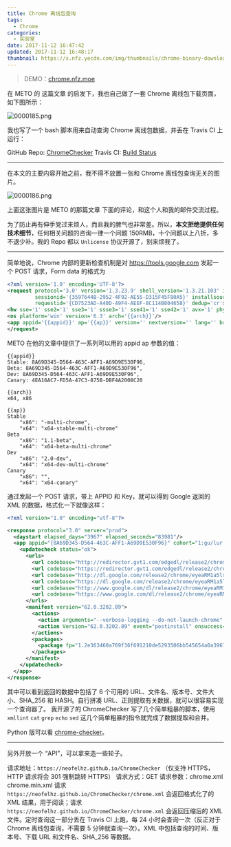 ```yaml
---
title: Chrome 离线包查询
tags:
  - Chrome
categories:
  - 实验室
date: 2017-11-12 16:47:42
updated: 2017-11-12 16:48:17
thumbnail: https://s.nfz.yecdn.com/img/thumbnails/chrome-binary-download.png!blogth
---
```


> DEMO：[chrome.nfz.moe](https://chrome.nfz.moe)

<!--more-->

在 METO 的 这篇文章 的启发下，我也自己做了一套 Chrome 离线包下载页面，如下图所示：

![0000185.png](https://bbs-static.nfz.yecdn.com/i/0000185.png)

我也写了一个 bash 脚本用来自动查询 Chrome 离线包数据，并丢在 Travis CI 上运行：

GitHub Repo: [ChromeChecker](https://github.com/neoFelhz/ChromeChecker)
Travis CI: [Build Status](https://travis-ci.org/neoFelhz/ChromeChecker)

-----

在本文的主要内容开始之前，我不得不放置一张和 Chrome 离线包查询无关的图片。

![0000186.png](https://bbs-static.nfz.yecdn.com/i/0000186.png)

上面这张图片是 METO 的那篇文章 下面的评论，和这个人和我的邮件交流过程。

为了防止再有伸手党过来烦人，而且我的脾气也非常差。所以，**本文拒绝提供任何技术细节**，任何相关问题的咨询一律一个问题 150RMB，十个问题以上八折，多不退少补。我的 Repo 都以 `Unlicense` 协议开源了，别来烦我了。

-----

简单地说，Chrome 内部的更新检查机制是对 https://tools.google.com 发起一个 POST 请求，Form data 的格式为

```xml
<?xml version='1.0' encoding='UTF-8'?>
<request protocol='3.0' version='1.3.23.9' shell_version='1.3.21.103' ismachine='0'
         sessionid='{3597644B-2952-4F92-AE55-D315F45F80A5}' installsource='ondemandcheckforupdate'
         requestid='{CD7523AD-A40D-49F4-AEEF-8C114B804658}' dedup='cr'>
<hw sse='1' sse2='1' sse3='1' ssse3='1' sse41='1' sse42='1' avx='1' physmemory='12582912' />
<os platform='win' version='6.3' arch='{{arch}}'/>
<app appid='{{appid}}' ap='{{ap}}' version='' nextversion='' lang='' brand='GGLS' client=''><updatecheck/></app>
</request>
```

METO 在他的文章中提供了一系列可以用的 appid ap 参数的值：

```
{{appid}}
Stable: 8A69D345-D564-463C-AFF1-A69D9E530F96,
Beta: 8A69D345-D564-463C-AFF1-A69D9E530F96",
Dev: 8A69D345-D564-463C-AFF1-A69D9E530F96",
Canary: 4EA16AC7-FD5A-47C3-875B-DBF4A2008C20
```
```
{{arch}}
x64, x86
```
```
{{ap}}
Stable
    "x86": "-multi-chrome",
    "x64": "x64-stable-multi-chrome"
Beta
    "x86": "1.1-beta",
    "x64": "x64-beta-multi-chrome"
Dev
    "x86": "2.0-dev",
    "x64": "x64-dev-multi-chrome"
Canary
    "x86": "",
    "x64": "x64-canary"
```

通过发起一个 POST 请求，带上 APPID 和 Key，就可以得到 Google 返回的 XML 的数据，格式化一下就像这样：

```xml
<?xml version="1.0" encoding="utf-8"?>

<response protocol="3.0" server="prod">
  <daystart elapsed_days="3967" elapsed_seconds="83981"/>
  <app appid="{8A69D345-D564-463C-AFF1-A69D9E530F96}" cohort="1:gu/lur:" cohortname="62_89_win" status="ok">
    <updatecheck status="ok">
      <urls>
        <url codebase="http://redirector.gvt1.com/edgedl/release2/chrome/eyeaRM1a5ls_62.0.3202.89/"/>
        <url codebase="https://redirector.gvt1.com/edgedl/release2/chrome/eyeaRM1a5ls_62.0.3202.89/"/>
        <url codebase="http://dl.google.com/release2/chrome/eyeaRM1a5ls_62.0.3202.89/"/>
        <url codebase="https://dl.google.com/release2/chrome/eyeaRM1a5ls_62.0.3202.89/"/>
        <url codebase="http://www.google.com/dl/release2/chrome/eyeaRM1a5ls_62.0.3202.89/"/>
        <url codebase="https://www.google.com/dl/release2/chrome/eyeaRM1a5ls_62.0.3202.89/"/>
      </urls>
      <manifest version="62.0.3202.89">
        <actions>
          <action arguments="--verbose-logging --do-not-launch-chrome" event="install" run="62.0.3202.89_chrome_installer.exe"/>
          <action Version="62.0.3202.89" event="postinstall" onsuccess="exitsilentlyonlaunchcmd"/>
        </actions>
        <packages>
          <package fp="1.2e363460a769f36f691210de5293506bb545654a0a3967a5c3fbcb1d9c582343" hash="62+NhjmNmmu/IItr6bxA2FE0FQY=" hash_sha256="2e363460a769f36f691210de5293506bb545654a0a3967a5c3fbcb1d9c582343" name="62.0.3202.89_chrome_installer.exe" required="true" size="45365352"/>
        </packages>
      </manifest>
    </updatecheck>
  </app>
</response>
```

其中可以看到返回的数据中包括了 6 个可用的 URL、文件名、版本号、文件大小、SHA_256 和 HASH。自行拼凑 URL、正则提取有关数据，就可以很容易实现一个查询器了。
我开源了的 ChromeChecker 写了几个简单粗暴的脚本，使用 `xmllint` `cat` `grep` `echo` `sed` 这几个简单粗暴的指令就完成了数据提取和合并。

Python 版可以看 [chrome-checker](https://github.com/unnamed5719/chrome-checker)。

----

另外开放一个 “API”，可以拿来造一些轮子。

请求地址：`https://neofelhz.github.io/ChromeChecker` （仅支持 HTTPS，HTTP 请求将会 301 强制跳转 HTTPS）
请求方式：GET
请求参数：chrome.xml chrome.min.xml
请求 `https://neofelhz.github.io/ChromeChecker/chrome.xml` 会返回格式化了的 XML 结果，用于阅读；请求 `https://neofelhz.github.io/ChromeChecker/chrome.xml` 会返回压缩后的 XML 文件。定时查询这一部分丢在 Travis CI 上跑，每 24 小时会查询一次（反正对于 Chrome 离线包查询，不需要 5 分钟就查询一次）。XML 中包括查询的时间、版本号、下载 URL 和文件名、SHA_256 等数据。
